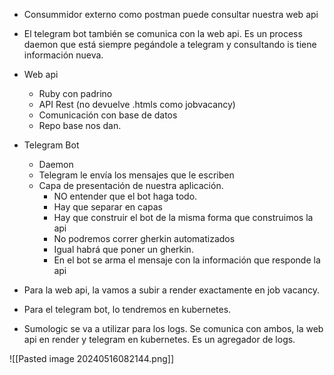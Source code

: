 - Consummidor externo como postman puede consultar nuestra web api
- El telegram bot también se comunica con la web api. Es un process daemon que está siempre pegándole a telegram y consultando is tiene información nueva.
- Web api
	- Ruby con padrino
	- API Rest (no devuelve .htmls como jobvacancy)
	- Comunicación con base de datos
	- Repo base nos dan.
- Telegram Bot
	- Daemon
	- Telegram le envía los mensajes que le escriben
	- Capa de presentación de nuestra aplicación.
		- NO entender que el bot haga todo.
		- Hay que separar en capas
		- Hay que construir el bot de la misma forma que construimos la api
		- No podremos correr gherkin automatizados
		- Igual habrá que poner un gherkin.
		- En el bot se arma el mensaje con la información que responde la api

- Para la web api, la vamos a subir a render exactamente en job vacancy.
- Para el telegram bot, lo tendremos en kubernetes.
- Sumologic se va a utilizar para los logs. Se comunica con ambos, la web api en render y telegram en kubernetes. Es un agregador de logs.

![[Pasted image 20240516082144.png]]